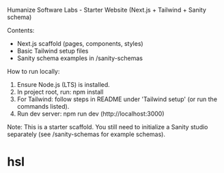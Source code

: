 Humanize Software Labs - Starter Website (Next.js + Tailwind + Sanity schema)

Contents:
- Next.js scaffold (pages, components, styles)
- Basic Tailwind setup files
- Sanity schema examples in /sanity-schemas

How to run locally:
1. Ensure Node.js (LTS) is installed.
2. In project root, run: npm install
3. For Tailwind: follow steps in README under 'Tailwind setup' (or run the commands listed).
4. Run dev server: npm run dev (http://localhost:3000)

Note: This is a starter scaffold. You still need to initialize a Sanity studio separately (see /sanity-schemas for example schemas).
# hsl
